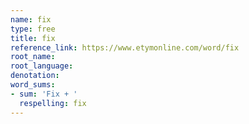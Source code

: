 ```yaml
---
name: fix
type: free
title: fix
reference_link: https://www.etymonline.com/word/fix
root_name: 
root_language: 
denotation: 
word_sums:
- sum: 'Fix + '
  respelling: fix
---
```

